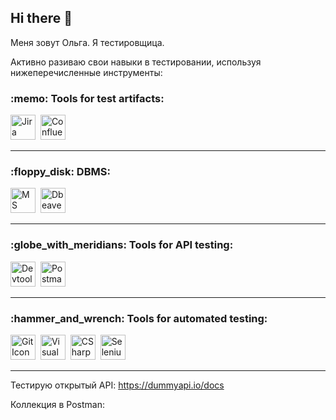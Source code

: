 ## Hi there 👋

Меня зовут Ольга. Я тестировщица.





Активно разиваю свои навыки в тестировании, используя нижеперечисленные инструменты:

<h3> :memo: Tools for test artifacts:  </h3>

<img src="https://cdn.jsdelivr.net/gh/devicons/devicon@latest/icons/jira/jira-original-wordmark.svg" width="40" height="40" alt="Jira Icon"/>&nbsp;
<img src="https://cdn.jsdelivr.net/gh/devicons/devicon@latest/icons/confluence/confluence-original-wordmark.svg" width="40" height="40" alt="Confluence Icon"/>

---

<h3> :floppy_disk: DBMS: </h3>

<img src="https://cdn.jsdelivr.net/gh/devicons/devicon@latest/icons/microsoftsqlserver/microsoftsqlserver-original-wordmark.svg" width="40" height="40" alt="MS SQL Server Icon"/>&nbsp;
<img src="https://cdn.jsdelivr.net/gh/devicons/devicon@latest/icons/dbeaver/dbeaver-original.svg" width="40" height="40" alt="Dbeaver Server Icon"/>

---

<h3> :globe_with_meridians: Tools for API testing: </h3>

<img src=https://camo.githubusercontent.com/25f6f3de7ca12c8c300b6f0a7b37c48c1e6176ded2f38d770a9d5e9b9d24fce7/68747470733a2f2f64333377756272666b69306c36382e636c6f756466726f6e742e6e65742f333862356339353361343636373336363638356435356462353564303537633836646231666335342f61306664632f7374617469632f61636165366232346439343033343736363163613930316561303766343763312f6368726f6d652d6465762d6c6f676f2d69636f6e2e706e67 width="40" height="40" alt="Devtools Icon"/>&nbsp; 
<img src="https://cdn.jsdelivr.net/gh/devicons/devicon@latest/icons/postman/postman-original.svg"  width="40" height="40" alt="Postman Icon"/>&nbsp;

---

<h3> :hammer_and_wrench: Tools for automated testing: </h3>

<img src="https://cdn.jsdelivr.net/gh/devicons/devicon@latest/icons/git/git-original.svg" width="40" height="40" alt="Git Icon"/>&nbsp;
<img src="https://cdn.jsdelivr.net/gh/devicons/devicon@latest/icons/visualstudio/visualstudio-original.svg" width="40" height="40" alt="Visual Studio Icon"/>&nbsp;
<img src="https://cdn.jsdelivr.net/gh/devicons/devicon@latest/icons/csharp/csharp-original.svg" width="40" height="40" alt="CSharp Icon"/>&nbsp;
<img src="https://cdn.jsdelivr.net/gh/devicons/devicon@latest/icons/selenium/selenium-original.svg" width="40" height="40" alt="Selenium Icon"/>

---
 Тестирую открытый API: https://dummyapi.io/docs 

 
Коллекция в Postman:


<!--
**Olga-Z/Olga-Z** is a ✨ _special_ ✨ repository because its `README.md` (this file) appears on your GitHub profile.

Here are some ideas to get you started:

- 🔭 I’m currently working on ...
- 🌱 I’m currently learning ...
- 👯 I’m looking to collaborate on ...
- 🤔 I’m looking for help with ...
- 💬 Ask me about ...
- 📫 How to reach me: ...
- 😄 Pronouns: ...
- ⚡ Fun fact: ...
-->
